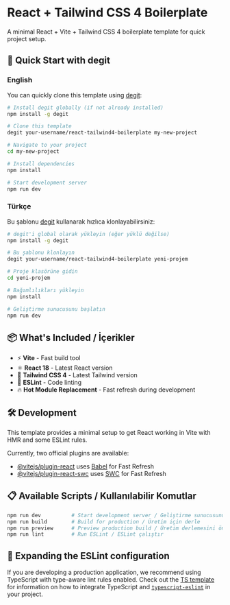 # React + Tailwind CSS 4 Boilerplate

A minimal React + Vite + Tailwind CSS 4 boilerplate template for quick project setup.

## 🚀 Quick Start with degit

### English

You can quickly clone this template using [degit](https://github.com/Rich-Harris/degit):

```bash
# Install degit globally (if not already installed)
npm install -g degit

# Clone this template
degit your-username/react-tailwind4-boilerplate my-new-project

# Navigate to your project
cd my-new-project

# Install dependencies
npm install

# Start development server
npm run dev
```

### Türkçe

Bu şablonu [degit](https://github.com/Rich-Harris/degit) kullanarak hızlıca klonlayabilirsiniz:

```bash
# degit'i global olarak yükleyin (eğer yüklü değilse)
npm install -g degit

# Bu şablonu klonlayın
degit your-username/react-tailwind4-boilerplate yeni-projem

# Proje klasörüne gidin
cd yeni-projem

# Bağımlılıkları yükleyin
npm install

# Geliştirme sunucusunu başlatın
npm run dev
```

## 📦 What's Included / İçerikler

- ⚡ **Vite** - Fast build tool
- ⚛️ **React 18** - Latest React version
- 🎨 **Tailwind CSS 4** - Latest Tailwind version
- 📝 **ESLint** - Code linting
- 🔥 **Hot Module Replacement** - Fast refresh during development

## 🛠️ Development

This template provides a minimal setup to get React working in Vite with HMR and some ESLint rules.

Currently, two official plugins are available:

- [@vitejs/plugin-react](https://github.com/vitejs/vite-plugin-react/blob/main/packages/plugin-react) uses [Babel](https://babeljs.io/) for Fast Refresh
- [@vitejs/plugin-react-swc](https://github.com/vitejs/vite-plugin-react/blob/main/packages/plugin-react-swc) uses [SWC](https://swc.rs/) for Fast Refresh

## 📋 Available Scripts / Kullanılabilir Komutlar

```bash
npm run dev          # Start development server / Geliştirme sunucusunu başlat
npm run build        # Build for production / Üretim için derle
npm run preview      # Preview production build / Üretim derlemesini önizle
npm run lint         # Run ESLint / ESLint çalıştır
```

## 🔧 Expanding the ESLint configuration

If you are developing a production application, we recommend using TypeScript with type-aware lint rules enabled. Check out the [TS template](https://github.com/vitejs/vite/tree/main/packages/create-vite/template-react-ts) for information on how to integrate TypeScript and [`typescript-eslint`](https://typescript-eslint.io) in your project.

